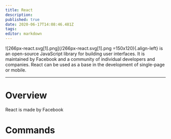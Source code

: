 ```yaml
---
title: React
description: 
published: true
date: 2020-06-17T14:08:46.481Z
tags: 
editor: markdown
---
```


![266px-react.svg[1].png](/266px-react.svg[1].png =150x120){.align-left}
is an open-source JavaScript library for building user interfaces.
It is maintained by Facebook and a community of individual developers and companies.
React can be used as a base in the development of single-page or mobile.

---

# Overview
React is made by Facebook

# Commands
